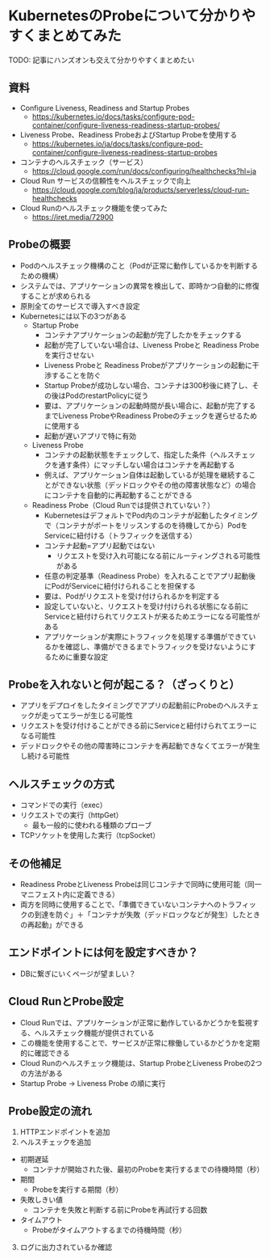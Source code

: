 # KubernetesのProbeについて分かりやすくまとめてみた

TODO: 記事にハンズオンも交えて分かりやすくまとめたい

## 資料
- Configure Liveness, Readiness and Startup Probes
	- https://kubernetes.io/docs/tasks/configure-pod-container/configure-liveness-readiness-startup-probes/
- Liveness Probe、Readiness ProbeおよびStartup Probeを使用する
	- https://kubernetes.io/ja/docs/tasks/configure-pod-container/configure-liveness-readiness-startup-probes
- コンテナのヘルスチェック（サービス）
	- https://cloud.google.com/run/docs/configuring/healthchecks?hl=ja
- Cloud Run サービスの信頼性をヘルスチェックで向上
	- https://cloud.google.com/blog/ja/products/serverless/cloud-run-healthchecks
- Cloud Runのヘルスチェック機能を使ってみた
	- https://iret.media/72900

## Probeの概要
- Podのヘルスチェック機構のこと（Podが正常に動作しているかを判断するための機構）
- システムでは、アプリケーションの異常を検出して、即時かつ自動的に修復することが求められる
- 原則全てのサービスで導入すべき設定
- Kubernetesには以下の3つがある
	- Startup Probe
    	- コンテナアプリケーションの起動が完了したかをチェックする
    	- 起動が完了していない場合は、Liveness Probeと Readiness Probeを実行させない
    	- Liveness Probeと Readiness Probeがアプリケーションの起動に干渉することを防ぐ
		- Startup Probeが成功しない場合、コンテナは300秒後に終了し、その後はPodのrestartPolicyに従う
		- 要は、アプリケーションの起動時間が長い場合に、起動が完了するまでLiveness ProbeやReadiness Probeのチェックを遅らせるために使用する
		- 起動が遅いアプリで特に有効
	- Liveness Probe
    	- コンテナの起動状態をチェックして、指定した条件（ヘルスチェックを通す条件）にマッチしない場合はコンテナを再起動する
    	- 例えば、アプリケーション自体は起動しているが処理を継続することができない状態（デッドロックやその他の障害状態など）の場合にコンテナを自動的に再起動することができる
	- Readiness Probe（Cloud Runでは提供されていない？）
		- KubernetesはデフォルトでPod内のコンテナが起動したタイミングで（コンテナがポートをリッスンするのを待機してから）PodをServiceに紐付ける（トラフィックを送信する）
		- コンテナ起動=アプリ起動ではない
			- リクエストを受け入れ可能になる前にルーティングされる可能性がある
		- 任意の判定基準（Readiness Probe）を入れることでアプリ起動後にPodがServiceに紐付けられることを担保する
    	- 要は、Podがリクエストを受け付けられるかを判定する
    	- 設定していないと、リクエストを受け付けられる状態になる前にServiceと紐付けられてリクエストが来るためエラーになる可能性がある
		- アプリケーションが実際にトラフィックを処理する準備ができているかを確認し、準備ができるまでトラフィックを受けないようにするために重要な設定

## Probeを入れないと何が起こる？（ざっくりと）
- アプリをデプロイをしたタイミングでアプリの起動前にProbeのヘルスチェックが走ってエラーが生じる可能性
- リクエストを受け付けることができる前にServiceと紐付けられてエラーになる可能性
- デッドロックやその他の障害時にコンテナを再起動できなくてエラーが発生し続ける可能性

## ヘルスチェックの方式
- コマンドでの実行（exec）
- リクエストでの実行（httpGet）
	- 最も一般的に使われる種類のプローブ
- TCPソケットを使用した実行（tcpSocket）

## その他補足
- Readiness ProbeとLiveness Probeは同じコンテナで同時に使用可能（同一マニフェスト内に定義できる）
- 両方を同時に使用することで、「準備できていないコンテナへのトラフィックの到達を防ぐ」＋「コンテナが失敗（デッドロックなどが発生）したときの再起動」ができる

## エンドポイントには何を設定すべきか？

- DBに繋ぎにいくページが望ましい？

## Cloud RunとProbe設定

- Cloud Runでは、アプリケーションが正常に動作しているかどうかを監視する、ヘルスチェック機能が提供されている
- この機能を使用することで、サービスが正常に稼働しているかどうかを定期的に確認できる
- Cloud Runのヘルスチェック機能は、Startup ProbeとLiveness Probeの2つの方法がある
- Startup Probe -> Liveness Probe の順に実行

## Probe設定の流れ

1. HTTPエンドポイントを追加
2. ヘルスチェックを追加
- 初期遅延
	- コンテナが開始された後、最初のProbeを実行するまでの待機時間（秒）
- 期間
	- Probeを実行する期間（秒）
- 失敗しきい値
	- コンテナを失敗と判断する前にProbeを再試行する回数
- タイムアウト
	- Probeがタイムアウトするまでの待機時間（秒）	
3. ログに出力されているか確認
